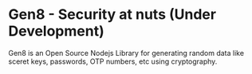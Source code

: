 # Gen8 - Security at nuts (Under Development)
Gen8 is an Open Source Nodejs Library for generating random data like sceret keys, passwords, OTP numbers, etc using cryptography. 
